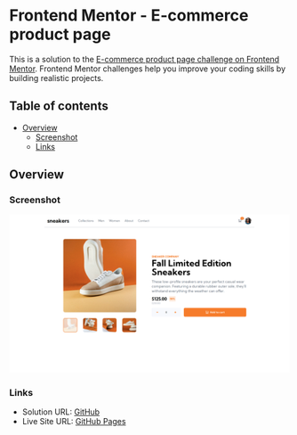 # Frontend Mentor - E-commerce product page

This is a solution to the [E-commerce product page challenge on Frontend Mentor](https://www.frontendmentor.io/challenges/ecommerce-product-page-UPsZ9MJp6). Frontend Mentor challenges help you improve your coding skills by building realistic projects.

## Table of contents

- [Overview](#overview)
  - [Screenshot](#screenshot)
  - [Links](#links)

## Overview

### Screenshot

![Interactive comments section](./screenshot.png)

### Links

- Solution URL: [GitHub](https://github.com/wingedotter5/ecommerce-product-page)
- Live Site URL: [GitHub Pages](https://wingedotter5.github.io/ecommerce-product-page)

